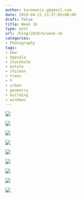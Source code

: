 ```yaml
---
author: karamanis.g@gmail.com
date: 2019-04-21 13:37:05+00:00
draft: false
title: Week 16
type: post
url: /blog/2019/4/week-16
categories:
- Photography
tags:
- b&w
- Uppsala
- Stockholm
- potato
- chicken
- trees
- Y
- urban
- geometry
- building
- windows
---
```




  
   ![](/img)

  

  
   ![](/img)

  

  
   ![](/img)

  

  
   ![](/img)

  

  
   ![](/img)

  

  
   ![](/img)

  

  
   ![](/img)

  

  
   ![](/img)

  

  
   ![](/img)

  


